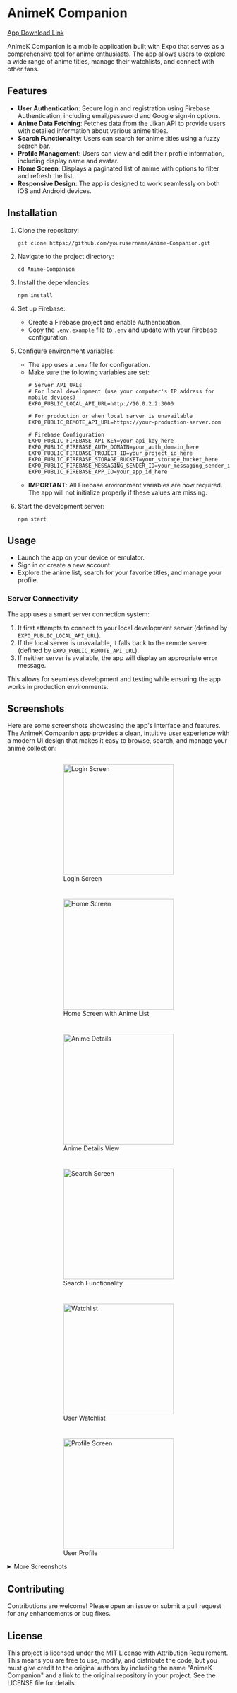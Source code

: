 # AnimeK Companion

[App Download Link](https://drive.google.com/drive/folders/1NDLw2VTa6A8Uvbh0vxnzfeoTeAMZAq9V)

AnimeK Companion is a mobile application built with Expo that serves as a comprehensive tool for anime enthusiasts. The app allows users to explore a wide range of anime titles, manage their watchlists, and connect with other fans. 

## Features

- **User Authentication**: Secure login and registration using Firebase Authentication, including email/password and Google sign-in options.
- **Anime Data Fetching**: Fetches data from the Jikan API to provide users with detailed information about various anime titles.
- **Search Functionality**: Users can search for anime titles using a fuzzy search bar.
- **Profile Management**: Users can view and edit their profile information, including display name and avatar.
- **Home Screen**: Displays a paginated list of anime with options to filter and refresh the list.
- **Responsive Design**: The app is designed to work seamlessly on both iOS and Android devices.

## Installation

1. Clone the repository:
   ```
   git clone https://github.com/yourusername/Anime-Companion.git
   ```
2. Navigate to the project directory:
   ```
   cd Anime-Companion
   ```
3. Install the dependencies:
   ```
   npm install
   ```
4. Set up Firebase:
   - Create a Firebase project and enable Authentication.
   - Copy the `.env.example` file to `.env` and update with your Firebase configuration.

5. Configure environment variables:
   - The app uses a `.env` file for configuration.
   - Make sure the following variables are set:
     ```
     # Server API URLs
     # For local development (use your computer's IP address for mobile devices)
     EXPO_PUBLIC_LOCAL_API_URL=http://10.0.2.2:3000
     
     # For production or when local server is unavailable
     EXPO_PUBLIC_REMOTE_API_URL=https://your-production-server.com
     
     # Firebase Configuration
     EXPO_PUBLIC_FIREBASE_API_KEY=your_api_key_here
     EXPO_PUBLIC_FIREBASE_AUTH_DOMAIN=your_auth_domain_here
     EXPO_PUBLIC_FIREBASE_PROJECT_ID=your_project_id_here
     EXPO_PUBLIC_FIREBASE_STORAGE_BUCKET=your_storage_bucket_here
     EXPO_PUBLIC_FIREBASE_MESSAGING_SENDER_ID=your_messaging_sender_id_here
     EXPO_PUBLIC_FIREBASE_APP_ID=your_app_id_here
     ```
   - **IMPORTANT**: All Firebase environment variables are now required. The app will not initialize properly if these values are missing.

6. Start the development server:
   ```
   npm start
   ```

## Usage

- Launch the app on your device or emulator.
- Sign in or create a new account.
- Explore the anime list, search for your favorite titles, and manage your profile.

### Server Connectivity

The app uses a smart server connection system:
1. It first attempts to connect to your local development server (defined by `EXPO_PUBLIC_LOCAL_API_URL`).
2. If the local server is unavailable, it falls back to the remote server (defined by `EXPO_PUBLIC_REMOTE_API_URL`).
3. If neither server is available, the app will display an appropriate error message.

This allows for seamless development and testing while ensuring the app works in production environments.

## Screenshots

Here are some screenshots showcasing the app's interface and features. The AnimeK Companion app provides a clean, intuitive user experience with a modern UI design that makes it easy to browse, search, and manage your anime collection:

<div style="display: flex; flex-wrap: wrap; gap: 10px; justify-content: center">
  <figure>
    <img src="Screenshot/Screenshot (1).png" alt="Login Screen" width="250"/>
    <figcaption>Login Screen</figcaption>
  </figure>
  <figure>
    <img src="Screenshot/Screenshot (2).png" alt="Home Screen" width="250"/>
    <figcaption>Home Screen with Anime List</figcaption>
  </figure>
  <figure>
    <img src="Screenshot/Screenshot (3).png" alt="Anime Details" width="250"/>
    <figcaption>Anime Details View</figcaption>
  </figure>
  <figure>
    <img src="Screenshot/Screenshot (4).png" alt="Search Screen" width="250"/>
    <figcaption>Search Functionality</figcaption>
  </figure>
  <figure>
    <img src="Screenshot/Screenshot (5).png" alt="Watchlist" width="250"/>
    <figcaption>User Watchlist</figcaption>
  </figure>
  <figure>
    <img src="Screenshot/Screenshot (6).png" alt="Profile Screen" width="250"/>
    <figcaption>User Profile</figcaption>
  </figure>
</div>

<details>
  <summary>More Screenshots</summary>
  <div style="display: flex; flex-wrap: wrap; gap: 10px; justify-content: center">
    <figure>
      <img src="Screenshot/Screenshot (7).png" alt="Signup Screen" width="250"/>
      <figcaption>Signup Screen</figcaption>
    </figure>
    <figure>
      <img src="Screenshot/Screenshot (8).png" alt="Edit Profile" width="250"/>
      <figcaption>Edit Profile Screen</figcaption>
    </figure>
    <figure>
      <img src="Screenshot/Screenshot (9).png" alt="Anime Suggestions" width="250"/>
      <figcaption>Anime Suggestions</figcaption>
    </figure>
    <figure>
      <img src="Screenshot/Screenshot (10).png" alt="About Screen" width="250"/>
      <figcaption>About Screen</figcaption>
    </figure>
    <figure>
      <img src="Screenshot/Screenshot (11).png" alt="Support Screen" width="250"/>
      <figcaption>Support Screen</figcaption>
    </figure>
    <figure>
      <img src="Screenshot/Screenshot (12).png" alt="Notifications" width="250"/>
      <figcaption>Notifications View</figcaption>
    </figure>
  </div>
</details>

## Contributing

Contributions are welcome! Please open an issue or submit a pull request for any enhancements or bug fixes.

## License

This project is licensed under the MIT License with Attribution Requirement. This means you are free to use, modify, and distribute the code, but you must give credit to the original authors by including the name "AnimeK Companion" and a link to the original repository in your project. See the LICENSE file for details.